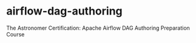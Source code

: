 # airflow-dag-authoring
The Astronomer Certification: Apache Airflow DAG Authoring Preparation Course
